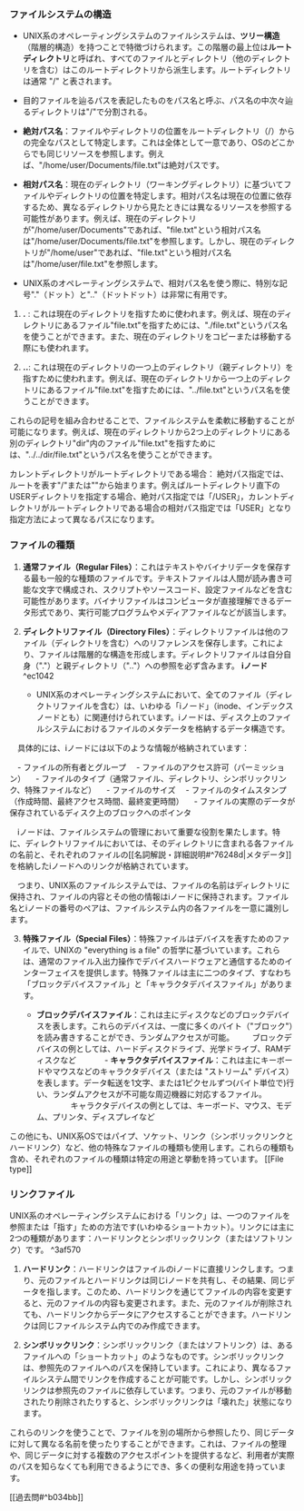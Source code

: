 ### ファイルシステムの構造

- UNIX系のオペレーティングシステムのファイルシステムは、**ツリー構造**（階層的構造）を持つことで特徴づけられます。この階層の最上位は**ルートディレクトリ**と呼ばれ、すべてのファイルとディレクトリ（他のディレクトリを含む）はこのルートディレクトリから派生します。ルートディレクトリは通常 "/" と表されます。

- 目的ファイルを辿るパスを表記したものをパス名と呼ぶ、パス名の中次々辿るディレクトリは"/"で分割される。
- **絶対パス名**：ファイルやディレクトリの位置をルートディレクトリ（/）からの完全なパスとして特定します。これは全体として一意であり、OSのどこからでも同じリソースを参照します。例えば、"/home/user/Documents/file.txt"は絶対パスです。

- **相対パス名**：現在のディレクトリ（ワーキングディレクトリ）に基づいてファイルやディレクトリの位置を特定します。相対パス名は現在の位置に依存するため、異なるディレクトリから見たときには異なるリソースを参照する可能性があります。例えば、現在のディレクトリが"/home/user/Documents"であれば、"file.txt"という相対パス名は"/home/user/Documents/file.txt"を参照します。しかし、現在のディレクトリが"/home/user"であれば、"file.txt"という相対パス名は"/home/user/file.txt"を参照します。
- UNIX系のオペレーティングシステムで、相対パス名を使う際に、特別な記号"."（ドット）と".."（ドットドット）は非常に有用です。

1. **.** : これは現在のディレクトリを指すために使われます。例えば、現在のディレクトリにあるファイル"file.txt"を指すためには、"./file.txt"というパス名を使うことができます。また、現在のディレクトリをコピーまたは移動する際にも使われます。
    
2. **..**: これは現在のディレクトリの一つ上のディレクトリ（親ディレクトリ）を指すために使われます。例えば、現在のディレクトリから一つ上のディレクトリにあるファイル"file.txt"を指すためには、"../file.txt"というパス名を使うことができます。
    

これらの記号を組み合わせることで、ファイルシステムを柔軟に移動することが可能になります。例えば、現在のディレクトリから2つ上のディレクトリにある別のディレクトリ"dir"内のファイル"file.txt"を指すためには、"../../dir/file.txt"というパス名を使うことができます。

カレントディレクトリがルートディレクトリである場合：
 絶対パス指定では、ルートを表す"/"または"\"から始まります。例えばルートディレクトリ直下のUSERディレクトリを指定する場合、絶対パス指定では「/USER」，カレントディレクトリがルートディレクトリである場合の相対パス指定では「USER」となり指定方法によって異なるパスになります。

### ファイルの種類
1. **通常ファイル（Regular Files）**：これはテキストやバイナリデータを保存する最も一般的な種類のファイルです。テキストファイルは人間が読み書き可能な文字で構成され、スクリプトやソースコード、設定ファイルなどを含む可能性があります。バイナリファイルはコンピュータが直接理解できるデータ形式であり、実行可能プログラムやメディアファイルなどが該当します。
    
2. **ディレクトリファイル（Directory Files）**：ディレクトリファイルは他のファイル（ディレクトリを含む）へのリファレンスを保存します。これにより、ファイルは階層的な構造を形成します。ディレクトリファイルは自分自身（"."）と親ディレクトリ（".."）への参照を必ず含みます。
   **iノード** ^ec1042
   - UNIX系のオペレーティングシステムにおいて、全てのファイル（ディレクトリファイルを含む）は、いわゆる「iノード」（inode、インデックスノードとも）に関連付けられています。iノードは、ディスク上のファイルシステムにおけるファイルのメタデータを格納するデータ構造です。

　具体的には、iノードには以下のような情報が格納されています：

　- ファイルの所有者とグループ
　- ファイルのアクセス許可（パーミッション）
　- ファイルのタイプ（通常ファイル、ディレクトリ、シンボリックリンク、特殊ファイルなど）
　- ファイルのサイズ
　- ファイルのタイムスタンプ（作成時間、最終アクセス時間、最終変更時間）
　- ファイルの実際のデータが保存されているディスク上のブロックへのポインタ

　iノードは、ファイルシステムの管理において重要な役割を果たします。特に、ディレクトリファイルにおいては、そのディレクトリに含まれる各ファイルの名前と、それぞれのファイルの[[名詞解説・詳細説明#^76248d|メタデータ]]を格納したiノードへのリンクが格納されています。

　つまり、UNIX系のファイルシステムでは、ファイルの名前はディレクトリに保持され、ファイルの内容とその他の情報はiノードに保持されます。ファイル名とiノードの番号のペアは、ファイルシステム内の各ファイルを一意に識別します。
    
3. **特殊ファイル（Special Files）**：特殊ファイルはデバイスを表すためのファイルで、UNIXの "everything is a file" の哲学に基づいています。これらは、通常のファイル入出力操作でデバイスハードウェアと通信するためのインターフェイスを提供します。特殊ファイルは主に二つのタイプ、すなわち「ブロックデバイスファイル」と「キャラクタデバイスファイル」があります。
    
    - **ブロックデバイスファイル**：これは主にディスクなどのブロックデバイスを表します。これらのデバイスは、一度に多くのバイト（"ブロック"）を読み書きすることができ、ランダムアクセスが可能。
　　ブロックデバイスの例としては、ハードディスクドライブ、光学ドライブ、RAMディスクなど
　　
　- **キャラクタデバイスファイル**：これは主にキーボードやマウスなどのキャラクタデバイス（または "ストリーム" デバイス）を表します。データ転送を1文字、または1ピクセルずつ(バイト単位で)行い、ランダムアクセスが不可能な周辺機器に対応するファイル。
　　
　　キャラクタデバイスの例としては、キーボード、マウス、モデム、プリンタ、ディスプレイなど
        

この他にも、UNIX系OSではパイプ、ソケット、リンク（シンボリックリンクとハードリンク）など、他の特殊なファイルの種類も使用します。これらの種類も含め、それぞれのファイルの種類は特定の用途と挙動を持っています。
[[File type]]

### リンクファイル
UNIX系のオペレーティングシステムにおける「リンク」は、一つのファイルを参照または「指す」ための方法です(いわゆるショートカット）。リンクには主に2つの種類があります：ハードリンクとシンボリックリンク（またはソフトリンク）です。 ^3af570

1. **ハードリンク**：ハードリンクはファイルのiノードに直接リンクします。つまり、元のファイルとハードリンクは同じiノードを共有し、その結果、同じデータを指します。このため、ハードリンクを通じてファイルの内容を変更すると、元のファイルの内容も変更されます。また、元のファイルが削除されても、ハードリンクからデータにアクセスすることができます。ハードリンクは同じファイルシステム内でのみ作成できます。

2. **シンボリックリンク**：シンボリックリンク（またはソフトリンク）は、あるファイルへの「ショートカット」のようなものです。シンボリックリンクは、参照先のファイルへのパスを保持しています。これにより、異なるファイルシステム間でリンクを作成することが可能です。しかし、シンボリックリンクは参照先のファイルに依存しています。つまり、元のファイルが移動されたり削除されたりすると、シンボリックリンクは「壊れた」状態になります。

これらのリンクを使うことで、ファイルを別の場所から参照したり、同じデータに対して異なる名前を使ったりすることができます。これは、ファイルの整理や、同じデータに対する複数のアクセスポイントを提供するなど、利用者が実際のパスを知らなくても利用できるようにでき、多くの便利な用途を持っています。

[[過去問#^b034bb]]
